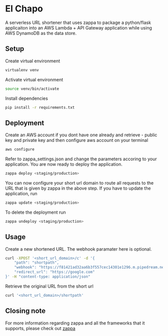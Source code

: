 # El Chapo

A serverless URL shortener that uses zappa to package a python/flask applicaiton into an AWS Lambda + API Gateway application while using AWS DynamoDB as the data store.

## Setup

Create virtual environment
```sh
virtualenv venv
```
Activate virtual environment
```sh
source venv/bin/activate
```
Install dependencies
```sh
pip install -r requirements.txt
```


## Deployment

Create an AWS account if you dont have one already and retrieve - public key and private key and then configure aws account on your terminal
```sh
aws configure
```

Refer to zappa_settings.json and change the parameters accoring to your application. You are now ready to deploy the application.
```sh
zappa deploy <staging/production>
```
You can now configure your short url domain to route all requests to the URL that is given by zappa in the above step. If you have to update the application, run
```sh
zappa update <staging/production>
```
To delete the deployment run
```sh
zappa undeploy <staging/production>
```

## Usage

Create a new shortened URL. The webhook paramater here is optional.
```sh
curl -XPOST '<short_url_domain>/c' -d '{
	"path": "shortpath",
	"webhook": "https://f81421ad32aa6b3f557cec14301e1296.m.pipedream.net?id=idtotrack",
	"redirect_url": "https://google.com"
}' -H "content-type: application/json"
```
Retrieve the original URL from the short url
```sh
curl '<short_url_domain>/shortpath'
```

## Closing note
For more information regarding zappa and all the frameworks that it supports, please check out [zappa](https://github.com/Miserlou/Zappa)
